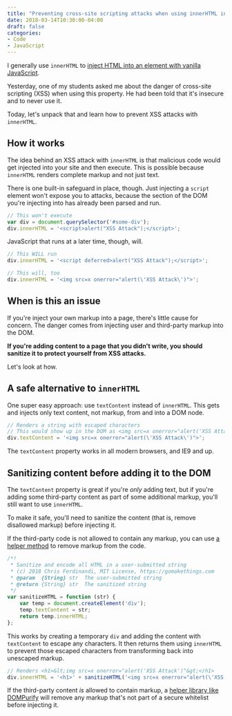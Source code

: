 ```yaml
---
title: "Preventing cross-site scripting attacks when using innerHTML in vanilla JavaScript"
date: 2018-03-14T10:30:00-04:00
draft: false
categories:
- Code
- JavaScript
---
```


I generally use `innerHTML` to [inject HTML into an element with vanilla JavaScript](/adding-markup-to-an-element-with-vanilla-js/).

Yesterday, one of my students asked me about the danger of cross-site scripting (XSS) when using this property. He had been told that it's insecure and to never use it.

Today, let's unpack that and learn how to prevent XSS attacks with `innerHTML`.

## How it works

The idea behind an XSS attack with `innerHTML` is that malicious code would get injected into your site and then execute. This is possible because `innerHTML` renders complete markup and not just text.

There is one built-in safeguard in place, though. Just injecting a `script` element won't expose you to attacks, because the section of the DOM you're injecting into has already been parsed and run.

```js
// This won't execute
var div = document.querySelector('#some-div');
div.innerHTML = '<script>alert("XSS Attack");</script>';
```

JavaScript that runs at a later time, though, will.

```js
// This WILL run
div.innerHTML = '<script deferred>alert("XSS Attack");</script>';

// This will, too
div.innerHTML = '<img src=x onerror="alert(\'XSS Attack\')">';
```

## When is this an issue

If you're inject your own markup into a page, there's little cause for concern. The danger comes from injecting user and third-party markup into the DOM.

**If you're adding content to a page that you didn't write, you should sanitize it to protect yourself from XSS attacks.**

Let's look at how.

## A safe alternative to `innerHTML`

One super easy approach: use `textContent` instead of `innerHTML`. This gets and injects only text content, not markup, from and into a DOM node.

```js
// Renders a string with escaped characters
// This would show up in the DOM as <img src=x onerror="alert('XSS Attack')"> instead of as an image element
div.textContent = '<img src=x onerror="alert(\'XSS Attack\')">';
```

The `textContent` property works in all modern browsers, and IE9 and up.

## Sanitizing content before adding it to the DOM

The `textContent` property is great if you're *only* adding text, but if you're adding some third-party content as part of some additional markup, you'll still want to use `innerHTML`.

To make it safe, you'll need to sanitize the content (that is, remove disallowed markup) before injecting it.

If the third-party code is not allowed to contain any markup, you can use [a helper method](https://vanillajstoolkit.com/helpers/sanitizehtml/) to remove markup from the code.

```js
/*!
 * Sanitize and encode all HTML in a user-submitted string
 * (c) 2018 Chris Ferdinandi, MIT License, https://gomakethings.com
 * @param  {String} str  The user-submitted string
 * @return {String} str  The sanitized string
 */
var sanitizeHTML = function (str) {
	var temp = document.createElement('div');
	temp.textContent = str;
	return temp.innerHTML;
};
```

This works by creating a temporary `div` and adding the content with `textContent` to escape any characters. It then returns them using `innerHTML` to prevent those escaped characters from transforming back into unescaped markup.

```js
// Renders <h1>&lt;img src=x onerror="alert('XSS Attack')"&gt;</h1>
div.innerHTML = '<h1>' + sanitizeHTML('<img src=x onerror="alert(\'XSS Attack\')">') + '</h1>';
```

If the third-party content *is* allowed to contain markup, a [helper library like DOMPurify](https://github.com/cure53/DOMPurify) will remove any markup that's not part of a secure whitelist before injecting it.